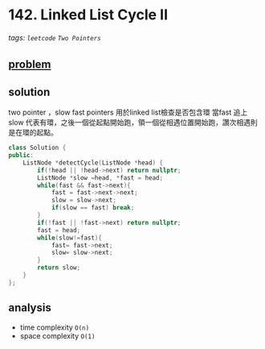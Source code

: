# 142. Linked List Cycle II

###### tags: `leetcode` `Two Pointers`

## [problem](https://leetcode.com/problems/linked-list-cycle-ii/)

## solution
two pointer ，slow fast pointers 用於linked list檢查是否包含環
當fast 追上slow 代表有環，之後一個從起點開始跑，領一個從相遇位置開始跑，讚次相遇則是在環的起點。

```c++
class Solution {
public:
    ListNode *detectCycle(ListNode *head) {
        if(!head || !head->next) return nullptr;
        ListNode *slow =head, *fast = head;
        while(fast && fast->next){
            fast = fast->next->next;
            slow = slow->next;
            if(slow == fast) break;
        }
        if(!fast || !fast->next) return nullptr;
        fast = head;
        while(slow!=fast){
            fast= fast->next;
            slow= slow->next;
        }
        return slow;
    }
};

```
## analysis
- time complexity `O(n)`
- space complexity `O(1)`